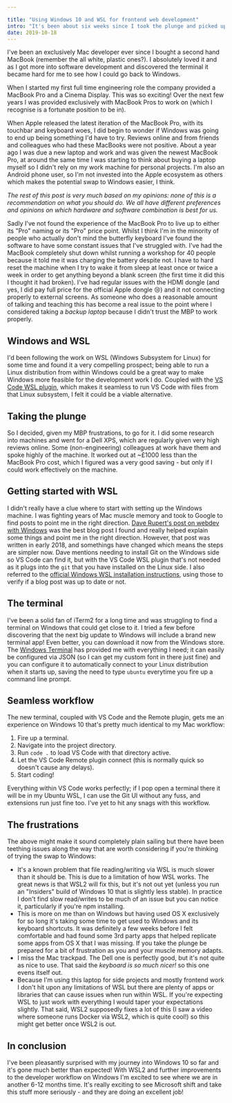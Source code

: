 ```yaml
---

title: "Using Windows 10 and WSL for frontend web development"
intro: "It's been about six weeks since I took the plunge and picked up a Dell XPS with Windows 10. Today I'm sharing my experiences, both good and bad, of moving to Windows 10."
date: 2019-10-18
---
```


I've been an exclusively Mac developer ever since I bought a second hand MacBook
(remember the all white, plastic ones?). I absolutely loved it and as I got more
into software development and discovered the terminal it became hard for me to
see how I could go back to Windows.

When I started my first full time engineering role the company provided a
MacBook Pro and a Cinema Display. This was so exciting! Over the next few years
I was provided exclusively with MacBook Pros to work on (which I recognise is a
fortunate position to be in).

When Apple released the latest iteration of the MacBook Pro, with its touchbar
and keyboard woes, I did begin to wonder if Windows was going to end up being
something I'd have to try. Reviews online and from friends and colleagues who
had these MacBooks were not positive. About a year ago I was due a new laptop
and work and was given the newest MacBook Pro, at around the same time I was
starting to think about buying a laptop myself so I didn't rely on my work
machine for personal projects. I'm also an Android phone user, so I'm not
invested into the Apple ecosystem as others which makes the potential swap to
Windows easier, I think.

_The rest of this post is very much based on my opinions: none of this is a
recommendation on what you should do. We all have different preferences and
opinions on which hardware and software combination is best for us._

Sadly I've not found the experience of the MacBook Pro to live up to either its
"Pro" naming or its "Pro" price point. Whilst I think I'm in the minority of
people who actually don't mind the butterfly keyboard I've found the software to
have some constant issues that I've struggled with. I've had the MacBook
completely shut down whilst running a workshop for 40 people because it told me
it was charging the battery despite not. I have to hard reset the machine when I
try to wake it from sleep at least once or twice a week in order to get anything
beyond a blank screen (the first time it did this I thought it had broken). I've
had regular issues with the HDMI dongle (and yes, I did pay full price for the
official Apple dongle 😢) and it not connecting properly to external screens. As
someone who does a reasonable amount of talking and teaching this has become a
real issue to the point where I considered taking a _backup laptop_ because I
didn't trust the MBP to work properly.

## Windows and WSL

I'd been following the work on WSL (Windows Subsystem for Linux) for some time
and found it a very compelling prospect; being able to run a Linux distribution
from within Windows could be a great way to make Windows more feasible for the
development work I do. Coupled with the
[VS Code WSL plugin](https://marketplace.visualstudio.com/items?itemName=ms-vscode-remote.remote-wsl),
which makes it seamless to run VS Code with files from that Linux subsystem, I
felt it could be a viable alternative.

## Taking the plunge

So I decided, given my MBP frustrations, to go for it. I did some research into
machines and went for a Dell XPS, which are regularly given very high reviews
online. Some (non-engineering) colleagues at work have them and spoke highly of
the machine. It worked out at ~£1000 less than the MacBook Pro cost, which I
figured was a very good saving - but only if I could work effectively on the
machine.

## Getting started with WSL

I didn't really have a clue where to start with setting up the Windows machine.
I was fighting years of Mac muscle memory and took to Google to find posts to
point me in the right direction.
[Dave Rupert's post on webdev with Windows](https://daverupert.com/2018/04/developing-on-windows-with-wsl-and-visual-studio-code/)
was the best blog post I found and really helped explain some things and point
me in the right direction. However, that post was written in early 2018, and
somethings have changed which means the steps are simpler now. Dave mentions
needing to install Git on the Windows side so VS Code can find it, but with the
VS Code WSL plugin that's not needed as it plugs into the `git` that you have
installed on the Linux side. I also referred to the
[official Windows WSL installation instructions](https://docs.microsoft.com/en-us/windows/wsl/install-win10),
using those to verify if a blog post was up to date or not.

## The terminal

I've been a solid fan of iTerm2 for a long time and was struggling to find a
terminal on Windows that could get close to it. I tried a few before discovering
that the next big update to Windows will include a brand new terminal app! Even
better, you can download it now from the Windows store. The
[Windows Terminal](https://github.com/Microsoft/Terminal) has provided me with
everything I need; it can easily be configured via JSON (so I can get my custom
font in there just fine) and you can configure it to automatically connect to
your Linux distribution when it starts up, saving the need to type `ubuntu`
everytime you fire up a command line prompt.

## Seamless workflow

The new terminal, coupled with VS Code and the Remote plugin, gets me an
experience on Windows 10 that's pretty much identical to my Mac workflow:

1. Fire up a terminal.
1. Navigate into the project directory.
1. Run `code .` to load VS Code with that directory active.
1. Let the VS Code Remote plugin connect (this is normally quick so doesn't
   cause any delays).
1. Start coding!

Everything within VS Code works perfectly; if I pop open a terminal there it
will be in my Ubuntu WSL, I can use the Git UI without any fuss, and extensions
run just fine too. I've yet to hit any snags with this workflow.

## The frustrations

The above might make it sound completely plain sailing but there have been
teething issues along the way that are worth considering if you're thinking of
trying the swap to Windows:

* It's a known problem that file reading/writing via WSL is much slower than it
  should be. This is due to a limitation of how WSL works. The great news is
  that WSL2 will fix this, but it's not out yet (unless you run an "Insiders"
  build of Windows 10 that is slightly less stable). In practice I don't find
  slow read/writes to be much of an issue but you can notice it, particularly if
  you're npm installing.
* This is more on me than on Windows but having used OS X exclusively for so
  long it's taking some time to get used to Windows and its keyboard shortcuts.
  It was definitely a few weeks before I felt comfortable and had found some 3rd
  party apps that helped replicate some apps from OS X that I was missing. If
  you take the plunge be prepared for a bit of frustration as you and your
  muscle memory adapts.
* I miss the Mac trackpad. The Dell one is perfectly good, but it's not quite as
  nice to use. That said the _keyboard is so much nicer!_ so this one evens
  itself out.
* Because I'm using this laptop for side projects and mostly frontend work I
  don't hit upon any limitations of WSL but there are plenty of apps or
  libraries that can cause issues when run within WSL. If you're expecting WSL
  to just work with everything I would taper your expectations slightly. That
  said, WSL2 supposedly fixes a lot of this (I saw a video where someone runs
  Docker via WSL2, which is quite cool!) so this might get better once WSL2 is
  out.

## In conclusion

I've been pleasantly surprised with my journey into Windows 10 so far and it's
gone much better than expected! With WSL2 and further improvements to the
developer workflow on Windows I'm excited to see where we are in another 6-12
months time. It's really exciting to see Microsoft shift and take this stuff
more seriously - and they are doing an excellent job!
